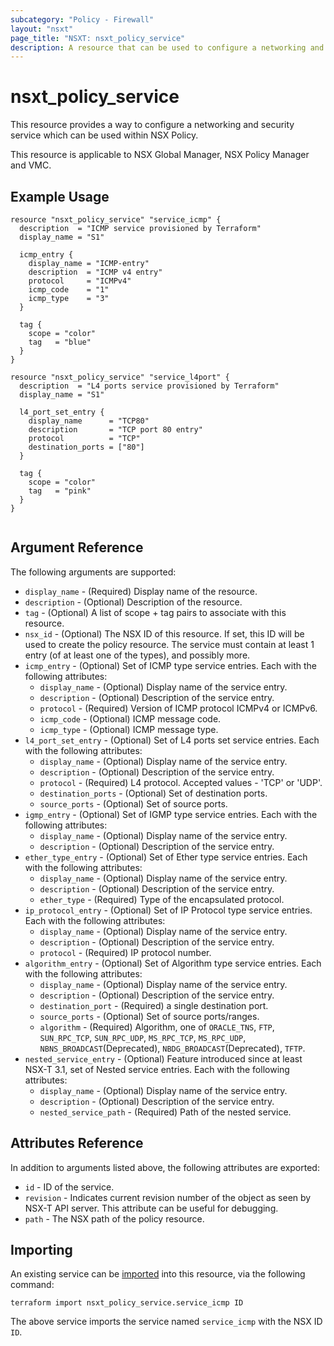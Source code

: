```yaml
---
subcategory: "Policy - Firewall"
layout: "nsxt"
page_title: "NSXT: nsxt_policy_service"
description: A resource that can be used to configure a networking and security service in NSX Policy.
---
```


# nsxt_policy_service

This resource provides a way to configure a networking and security service which can be used within NSX Policy.

This resource is applicable to NSX Global Manager, NSX Policy Manager and VMC.

## Example Usage

```hcl
resource "nsxt_policy_service" "service_icmp" {
  description  = "ICMP service provisioned by Terraform"
  display_name = "S1"

  icmp_entry {
    display_name = "ICMP-entry"
    description  = "ICMP v4 entry"
    protocol     = "ICMPv4"
    icmp_code    = "1"
    icmp_type    = "3"
  }

  tag {
    scope = "color"
    tag   = "blue"
  }
}

resource "nsxt_policy_service" "service_l4port" {
  description  = "L4 ports service provisioned by Terraform"
  display_name = "S1"

  l4_port_set_entry {
    display_name      = "TCP80"
    description       = "TCP port 80 entry"
    protocol          = "TCP"
    destination_ports = ["80"]
  }

  tag {
    scope = "color"
    tag   = "pink"
  }
}


```

## Argument Reference

The following arguments are supported:

* `display_name` - (Required) Display name of the resource.
* `description` - (Optional) Description of the resource.
* `tag` - (Optional) A list of scope + tag pairs to associate with this resource.
* `nsx_id` - (Optional) The NSX ID of this resource. If set, this ID will be used to create the policy resource.
The service must contain at least 1 entry (of at least one of the types), and possibly more.
* `icmp_entry` - (Optional) Set of ICMP type service entries. Each with the following attributes:
    * `display_name` - (Optional) Display name of the service entry.
    * `description` - (Optional) Description of the service entry.
    * `protocol` - (Required) Version of ICMP protocol ICMPv4 or ICMPv6.
    * `icmp_code` - (Optional) ICMP message code.
    * `icmp_type` - (Optional) ICMP message type.
* `l4_port_set_entry` - (Optional) Set of L4 ports set service entries. Each with the following attributes:
    * `display_name` - (Optional) Display name of the service entry.
    * `description` - (Optional) Description of the service entry.
    * `protocol` - (Required) L4 protocol. Accepted values - 'TCP' or 'UDP'.
    * `destination_ports` - (Optional) Set of destination ports.
    * `source_ports` - (Optional) Set of source ports.
* `igmp_entry` - (Optional) Set of IGMP type service entries. Each with the following attributes:
    * `display_name` - (Optional) Display name of the service entry.
    * `description` - (Optional) Description of the service entry.
* `ether_type_entry` - (Optional) Set of Ether type service entries. Each with the following attributes:
    * `display_name` - (Optional) Display name of the service entry.
    * `description` - (Optional) Description of the service entry.
    * `ether_type` - (Required) Type of the encapsulated protocol.
* `ip_protocol_entry` - (Optional) Set of IP Protocol type service entries. Each with the following attributes:
    * `display_name` - (Optional) Display name of the service entry.
    * `description` - (Optional) Description of the service entry.
    * `protocol` - (Required) IP protocol number.
* `algorithm_entry` - (Optional) Set of Algorithm type service entries. Each with the following attributes:
    * `display_name` - (Optional) Display name of the service entry.
    * `description` - (Optional) Description of the service entry.
    * `destination_port` - (Required) a single destination port.
    * `source_ports` - (Optional) Set of source ports/ranges.
    * `algorithm` - (Required) Algorithm, one of `ORACLE_TNS`, `FTP`, `SUN_RPC_TCP`, `SUN_RPC_UDP`, `MS_RPC_TCP`, `MS_RPC_UDP`, `NBNS_BROADCAST`(Deprecated), `NBDG_BROADCAST`(Deprecated), `TFTP`.
* `nested_service_entry` - (Optional) Feature introduced since at least NSX-T 3.1, set of Nested service entries. Each with the following attributes:
    * `display_name` - (Optional) Display name of the service entry.
    * `description` - (Optional) Description of the service entry.
    * `nested_service_path` - (Required) Path of the nested service.


## Attributes Reference

In addition to arguments listed above, the following attributes are exported:

* `id` - ID of the service.
* `revision` - Indicates current revision number of the object as seen by NSX-T API server. This attribute can be useful for debugging.
* `path` - The NSX path of the policy resource.

## Importing

An existing service can be [imported][docs-import] into this resource, via the following command:

[docs-import]: https://www.terraform.io/cli/import

```
terraform import nsxt_policy_service.service_icmp ID
```

The above service imports the service named `service_icmp` with the NSX ID `ID`.
